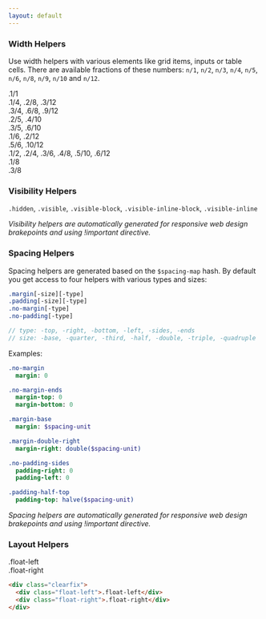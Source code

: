 ```yaml
---
layout: default
---
```


### Width Helpers

Use width helpers with various elements like grid items, inputs or table cells.
There are available fractions of these numbers: `n/1`, `n/2`, `n/3`, `n/4`,
`n/5`, `n/6`, `n/8`, `n/9`, `n/10` and `n/12`.

<div class="grid">
  <div class="grid-item 1/1">
    <div class="grid-preview">
      .1/1
    </div>
  </div>
</div>

<div class="grid">
  <div class="grid-item 1/4">
    <div class="grid-preview">
      .1/4, .2/8, .3/12
    </div>
  </div>
  <div class="grid-item 3/4">
    <div class="grid-preview">
      .3/4, .6/8, .9/12
    </div>
  </div>
</div>

<div class="grid">
  <div class="grid-item 2/5">
    <div class="grid-preview">
      .2/5, .4/10
    </div>
  </div>
  <div class="grid-item 3/5">
    <div class="grid-preview">
      .3/5, .6/10
    </div>
  </div>
</div>

<div class="grid">
  <div class="grid-item 1/6">
    <div class="grid-preview">
      .1/6, .2/12
    </div>
  </div>
  <div class="grid-item 5/6">
    <div class="grid-preview">
      .5/6, .10/12
    </div>
  </div>
</div>

<div class="grid">
  <div class="grid-item 1/2">
    <div class="grid-preview">
      .1/2, .2/4, .3/6, .4/8, .5/10, .6/12
    </div>
  </div>
  <div class="grid-item 1/8">
    <div class="grid-preview">
      .1/8
    </div>
  </div>
  <div class="grid-item 3/8">
    <div class="grid-preview">
      .3/8
    </div>
  </div>
</div>

### Visibility Helpers

`.hidden`, `.visible`, `.visible-block`, `.visible-inline-block`, `.visible-inline`

*Visibility helpers are automatically generated for responsive web design
brakepoints and using !important directive.*

### Spacing Helpers

Spacing helpers are generated based on the `$spacing-map` hash. By default you
get access to four helpers with various types and sizes:

```sass
.margin[-size][-type]
.padding[-size][-type]
.no-margin[-type]
.no-padding[-type]

// type: -top, -right, -bottom, -left, -sides, -ends
// size: -base, -quarter, -third, -half, -double, -triple, -quadruple
```

Examples:

```sass
.no-margin
  margin: 0

.no-margin-ends
  margin-top: 0
  margin-bottom: 0

.margin-base
  margin: $spacing-unit

.margin-double-right
  margin-right: double($spacing-unit)

.no-padding-sides
  padding-right: 0
  padding-left: 0

.padding-half-top
  padding-top: halve($spacing-unit)
```

*Spacing helpers are automatically generated for responsive web design
brakepoints and using !important directive.*

### Layout Helpers

<div class="example">
  <div class="clearfix">
    <div class="float-left grid-preview">.float-left</div>
    <div class="float-right grid-preview">.float-right</div>
  </div>
</div>

```html
<div class="clearfix">
  <div class="float-left">.float-left</div>
  <div class="float-right">.float-right</div>
</div>
```
